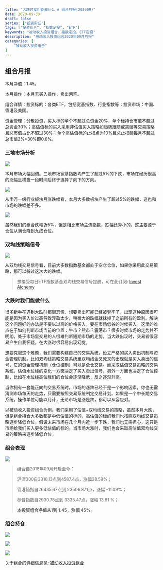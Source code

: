 ```yaml
---
title: "大跌时我们能做什么 # 组合月报(202009)"
date: 2020-09-30
draft: false
series: ["投资实证"]
tags: ["投资组合", "指数定投", "ETF"]
keywords: "被动收入投资组合、指数定投、ETF定投"
description: "被动收入投资组合2020年09月月报"
categories: [
    "被动收入投资组合"
]
---
```


## 组合月报

本月净值：1.45。

本月操作：本月无买入操作，卖出两笔。

组合详情：投资标的：各类ETF，包括宽基指数、行业指数等；投资市场：中国、香港及美国。

资金管理：分散投资，买入标的单个不超过总资金20%，单个标持仓市值不超过总资金30%；高估值标的买入采用非估值买入策略如趋势跟随或突破等交易策略且总市值占比不超过30%；单个高估值标的止损点为10%且总止损额每月不超过总市值2%*30%即0.6%。

### 三地市场分析

![](https://img.bmpi.dev/39131026-5e14-7fba-b6da-b08ffe16e965.png)

本月市场大幅回调。三地市场宽基指数均产生了超过5%的下跌，市场在经历很高的涨幅且横盘一段时间后终于选择了向下的方向。

![](https://img.bmpi.dev/cc9fb372-17ac-ebc1-28f2-a6017ad69126.png)

从申万一级行业板块月涨跌幅看，本月大多数板块产生了超过5%的跌幅，这也和市场的跌幅差不多。

![](https://img.bmpi.dev/94c1b541-bffa-1b4e-d9e7-7b03540ad195.png)

虽然我们的组合跌幅近5%，但是相比市场主流指数，跌幅还算小的，这主要源于仓位从满仓降到九成仓位。

### 双均线策略信号

![](https://img.bmpi.dev/498c4385-1cb3-8616-85a1-c42ab5bb3ff7.png)

从双均线交易信号看，目前大多数指数基金都处于空仓仓位，如果你采用此交易策略，那可以躲过这次大的跌幅。

> 想接受每日ETF指数基金双均线交易信号提醒，可在此订阅: [Invest Alchemy](https://money.i365.tech/)

### 大跌时我们能做什么

很多新手在遇到大跌时都很恐慌，想要卖出可能已经被套牢了，出现这种原因很可能是因为买入价过高导致浮盈太少，稍微大的跌幅就抹掉了之前所有的盈利。解决这个问题好的办法是不要以过高的价格买入，要在市场低谷的时候买入。这里的难点在于如何判断市场当前的位置：牛市？熊市？震荡市？很多时候市场的走势并不明朗，处于市场里交易的人很难判断短期市场的走势，当大跌出现时，交易者很容易产生自我怀疑，在大涨时很容易出现幻觉。

想要克服这个难题，我们需要构建自己的交易系统，设立严格的买入卖出机制与资金管理机制。比如双均线策略交易系统里双均线金叉死叉的出现就是买入卖出的信号，它的资金管理机制（仓位控制）可以是全仓交易。而采取估值交易策略的交易系统，估值水位线的变化一方面决定了买入卖出信号，另外一方面也决定了仓位控制，比如在水位线高位我们的仓位会逐渐降低，反之逐渐升高。

当你拥有一套能正向的交易系统时，市场的涨跌已经不是一个影响因素，你也无需猜测市场每天的走势，只需要按照交易系统制定交易计划。如果是一个中长期交易系统，操作单位可能以月计，无论市场是涨是跌，都可以从容应对。

以被动收入投资组合为例，我们采用了估值+双均线交易的策略，虽然本月大跌，但是组合持仓大多数都是中低估值的标的，高估值的标的我们也按照双均线交易策略逐步降低仓位。假设未来市场在几个月内近一步下跌，我们也无需担心，这只是市场给我们买入更多低估值的标的。当市场大涨时，我们也会采取高估值双均线交易的策略来逐步降低仓位。

### 组合表现

![](https://img.bmpi.dev/a10dc587-9cf0-b76e-4775-056d5bac830d.png)

> 组合自2018年09月开启至今：
> 
> 沪深300自3310.13点到4587.4点，涨幅38.59%；
> 
> 香港恒指自26435.67点到 23506.871点，涨幅 -11.09%；
> 
> 标普指数自2930.75点到 3335.47点，涨幅 13.81 %；
> 
> **本投资组合净值从1到 1.45，涨幅 45%。**

### 组合持仓

![](https://img.bmpi.dev/6593cc9c-7705-416b-f9dd-4dbdc000f488.png)

![](https://img.bmpi.dev/843f6102-d23f-9ee8-aaab-4b00103538ea.png)

![](https://img.bmpi.dev/c518abca-8e73-ab0e-b447-a5ce1bd99bc5.png)

关于组合的详细信息见: [被动收入投资组合](https://www.notion.so/mdw/e0ed086e701a4d0aaa4839d2c7aa62ea)